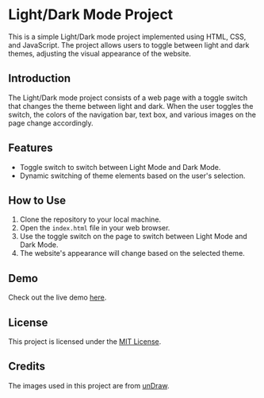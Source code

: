 # Light/Dark Mode Project

This is a simple Light/Dark mode project implemented using HTML, CSS, and JavaScript. The project allows users to toggle between light and dark themes, adjusting the visual appearance of the website.

## Introduction

The Light/Dark mode project consists of a web page with a toggle switch that changes the theme between light and dark. When the user toggles the switch, the colors of the navigation bar, text box, and various images on the page change accordingly.

## Features

- Toggle switch to switch between Light Mode and Dark Mode.
- Dynamic switching of theme elements based on the user's selection.

## How to Use

1. Clone the repository to your local machine.
2. Open the `index.html` file in your web browser.
3. Use the toggle switch on the page to switch between Light Mode and Dark Mode.
4. The website's appearance will change based on the selected theme.

## Demo

Check out the live demo [here](https://jsoto56.github.io/light-dark-mode/).

## License

This project is licensed under the [MIT License](LICENSE).

## Credits

The images used in this project are from [unDraw](https://undraw.co/).
